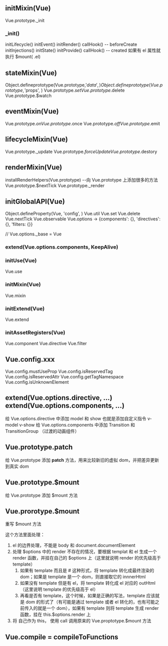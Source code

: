 ## initMixin(Vue)
Vue.prototype._init
### _init()
initLifecycle()
initEvent()
initRender()
callHook() -- beforeCreate
initInjections()
initState()
initProvide()
callHook() -- created
如果有 el 属性就执行 $mount( .el)

## stateMixin(Vue)
Object.defineprototype(Vue.prototype,'$data', )
Object.defineprototype(Vue.prototype,'$props', )
Vue.prototype.$set
Vue.prototype.$delete
Vue.prototype.$watch

## eventMixin(Vue)
Vue.prototype.$on
Vue.prototype.$once
Vue.prototype.$off
Vue.prototype.$emit


## lifecycleMixin(Vue)
Vue.prototype._update
Vue.prototype.$forceUpdate
Vue.prototype.$destory

## renderMixin(Vue)
installRenderHelpers(Vue.prototype) --向 Vue.prototype 上添加很多的方法
Vue.prototype.$nextTick
Vue.prototype._render


## initGlobalAPI(Vue)
Object.defineProperty(Vue, 'config', )
Vue.util
Vue.set
Vue.delete
Vue.nextTick
Vue.observable
Vue.options -> {components': {}, 'directives': {}, 'filters: {}}

// Vue.options._base = Vue

### extend(Vue.options.components, KeepAlive)

### initUse(Vue)
Vue.use

### initMixin(Vue)
Vue.mixin

### initExtend(Vue)
Vue.extend

### initAssetRegisters(Vue)
Vue.component
Vue.directive
Vue.filter


## Vue.config.xxx
Vue.config.mustUseProp
Vue.config.isReservedTag
Vue.config.isReservedAttr
Vue.config.getTagNamespace
Vue.config.isUnknownElement

## extend(Vue.options.directive, ...) extend(Vue.options.components, ...)
给 Vue.options.directive 中添加 model 和 show 也就是添加自定义指令 v-model v-show
给 Vue.options.components 中添加 Transition 和 TransitionGroup （过渡的动画组件）

## Vue.prototype.__patch__
给 Vue.prototype 添加 __patch__ 方法，用来比较新旧的虚拟 dom，并把差异更新到真实 dom

## Vue.prototype.$mount
给 Vue.prototype 添加 $mount 方法

## Vue.prorotype.$mount
重写 $mount 方法

这个方法里面处理：
1. el 的边界处理，不能是 body 和 document.documentElement
2. 处理 $options 中的 render 不存在的情况，要根据 templat 和 el 生成一个 render 函数，并挂在自己的 $options 上（这里就说明 render 的优先级高于 template）
      1. 如果有 template 而且是 # 这种形式，将 template 转化成最终渲染的 dom；如果是 template 是一个 dom，则直接取它的 innnerHtml
      2. 如果没有 template 但是有 el，将 template 转化成 el 对应的 outHtml（这里说明 template 的优先级高于 el）
      3. 再看是否有 template，这个时候，如果是正确的写法，template 应该就是 dom 的形式了（有可能是通过 template 或者 el 转化的，也有可能之前传入的就是一个 dom），如果有 template 则将 template 生成 render 函数，挂在 this.$options.render 上
3. 将 自己作为 this， 使用 call 调用原来的 Vue.proptotype.$mount 方法


## Vue.compile = compileToFunctions
